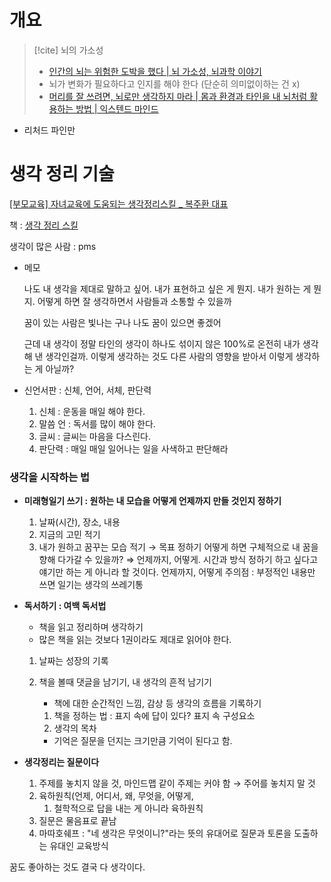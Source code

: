 
# 개요

>[!cite]  뇌의 가소성
> - [인간의 뇌는 위험한 도박을 했다 | 뇌 가소성, 뇌과학 이야기](https://www.youtube.com/watch?v=h8rhb8eOFiA)
> - 뇌가 변화가 필요하다고 인지를 해야 한다 (단순히 의미없이하는 건 x)
> - [머리를 잘 쓰려면, 뇌로만 생각하지 마라 | 몸과 환경과 타인을 내 뇌처럼 활용하는 방법 | 익스텐드 마인드](https://www.youtube.com/watch?v=9uZCQcI-VXU)

-   리처드 파인만

# 생각 정리 기술
[[부모교육] 자녀교육에 도움되는 생각정리스킬 _ 복주환 대표](https://www.youtube.com/watch?v=8Nh8hjuG9U4)

책 : [생각 정리 스킬](https://www.notion.so/435a3d8b21654aada8b8f5c2f139259f)

생각이 많은 사람 : pms

-   메모
    
    나도 내 생각을 제대로 말하고 싶어. 내가 표현하고 싶은 게 뭔지. 내가 원하는 게 뭔지. 어떻게 하면 잘 생각하면서 사람들과 소통할 수 있을까
    
    꿈이 있는 사람은 빛나는 구나 나도 꿈이 있으면 좋겠어
    
    근데 내 생각이 정말 타인의 생각이 하나도 섞이지 않은 100%로 온전히 내가 생각해 낸 생각인걸까. 이렇게 생각하는 것도 다른 사람의 영향을 받아서 이렇게 생각하는 게 아닐까?
    
-   신언서판 : 신체, 언어, 서체, 판단력
    
    1.  신체 : 운동을 매일 해야 한다.
    2.  말씀 언 : 독서를 많이 해야 한다.
    3.  글씨 : 글씨는 마음을 다스린다.
    4.  판단력 : 매일 매일 일어나는 일을 사색하고 판단해라

### 생각을 시작하는 법
-   **미래형일기 쓰기 : 원하는 내 모습을 어떻게 언제까지 만들 것인지 정하기**
    1.  날짜(시간), 장소, 내용
    2.  지금의 고민 적기
    3.  내가 원하고 꿈꾸는 모습 적기 → 목표 정하기
        어떻게 하면 구체적으로 내 꿈을 향해 다가갈 수 있을까?
        ⇒ 언제까지, 어떻게. 시간과 방식 정하기
        하고 싶다고 얘기만 하는 게 아니라 할 것이다. 언제까지, 어떻게
    주의점 : 부정적인 내용만 쓰면 일기는 생각의 쓰레기통
    
-   **독서하기 : 여백 독서법**
    
    -   책을 읽고 정리하며 생각하기
    -   많은 책을 읽는 것보다 1권이라도 제대로 읽어야 한다.
    
    1.  날짜는 성장의 기록
        
	1.  책을 볼때 댓글을 남기기, 내 생각의 흔적 남기기
		- 책에 대한 순간적인 느낌, 감상 등 생각의 흐름을 기록하기
	    1.  책을 정하는 법 : 표지 속에 답이 있다? 표지 속 구성요소
	    2.  생각의 목차
        - 기억은 질문을 던지는 크기만큼 기억이 된다고 함.
-   **생각정리는 질문이다**
    1.  주제를 놓치지 않을 것, 마인드맵 같이 주제는 커야 함
        → 주어를 놓치지 말 것
    2.  육하원칙(언제, 어디서, 왜, 무엇을, 어떻게,
        1.  철학적으로 답을 내는 게 아니라 육하원칙
    3.  질문은 물음표로 끝남
    4.  마따호쉐프 : "네 생각은 무엇이니?"라는 뜻의 유대어로 질문과 토론을 도출하는 유대인 교육방식

꿈도 좋아하는 것도 결국 다 생각이다.